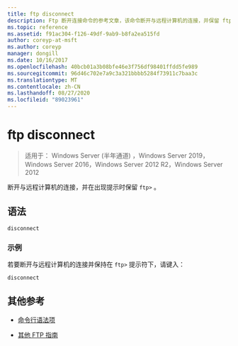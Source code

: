 ```yaml
---
title: ftp disconnect
description: Ftp 断开连接命令的参考文章，该命令断开与远程计算机的连接，并保留 ftp 提示符。
ms.topic: reference
ms.assetid: f91ac304-f126-49df-9ab9-b8fa2ea515fd
author: coreyp-at-msft
ms.author: coreyp
manager: dongill
ms.date: 10/16/2017
ms.openlocfilehash: 40bcb01a3b08bfe46e3f756df98401ffdd5fe989
ms.sourcegitcommit: 96d46c702e7a9c3a321bbbb5284f73911c7baa3c
ms.translationtype: MT
ms.contentlocale: zh-CN
ms.lasthandoff: 08/27/2020
ms.locfileid: "89023961"
---
```

# <a name="ftp-disconnect"></a>ftp disconnect

> 适用于： Windows Server (半年通道) ，Windows Server 2019，Windows Server 2016，Windows Server 2012 R2，Windows Server 2012

断开与远程计算机的连接，并在出现提示时保留 `ftp>` 。

## <a name="syntax"></a>语法

```
disconnect
```

### <a name="examples"></a>示例

若要断开与远程计算机的连接并保持在 `ftp>` 提示符下，请键入：

```
disconnect
```

## <a name="additional-references"></a>其他参考

- [命令行语法项](command-line-syntax-key.md)

- [其他 FTP 指南](/previous-versions/orphan-topics/ws.10/cc756013(v=ws.10))
